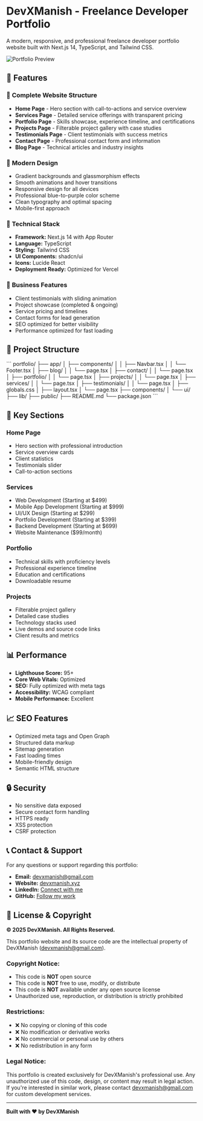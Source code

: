 # DevXManish - Freelance Developer Portfolio

A modern, responsive, and professional freelance developer portfolio website built with Next.js 14, TypeScript, and Tailwind CSS.

![Portfolio Preview](https://via.placeholder.com/1200x600/3B82F6/FFFFFF?text=DevXManish+Portfolio)

## 🌟 Features

### 📱 **Complete Website Structure**
- **Home Page** - Hero section with call-to-actions and service overview
- **Services Page** - Detailed service offerings with transparent pricing
- **Portfolio Page** - Skills showcase, experience timeline, and certifications
- **Projects Page** - Filterable project gallery with case studies
- **Testimonials Page** - Client testimonials with success metrics
- **Contact Page** - Professional contact form and information
- **Blog Page** - Technical articles and industry insights

### 🎨 **Modern Design**
- Gradient backgrounds and glassmorphism effects
- Smooth animations and hover transitions
- Responsive design for all devices
- Professional blue-to-purple color scheme
- Clean typography and optimal spacing
- Mobile-first approach

### 🚀 **Technical Stack**
- **Framework:** Next.js 14 with App Router
- **Language:** TypeScript
- **Styling:** Tailwind CSS
- **UI Components:** shadcn/ui
- **Icons:** Lucide React
- **Deployment Ready:** Optimized for Vercel

### 💼 **Business Features**
- Client testimonials with sliding animation
- Project showcase (completed & ongoing)
- Service pricing and timelines
- Contact forms for lead generation
- SEO optimized for better visibility
- Performance optimized for fast loading

## 📁 Project Structure

\`\`\`
portfolio/
├── app/
│   ├── components/
│   │   ├── Navbar.tsx
│   │   └── Footer.tsx
│   ├── blog/
│   │   └── page.tsx
│   ├── contact/
│   │   └── page.tsx
│   ├── portfolio/
│   │   └── page.tsx
│   ├── projects/
│   │   └── page.tsx
│   ├── services/
│   │   └── page.tsx
│   ├── testimonials/
│   │   └── page.tsx
│   ├── globals.css
│   ├── layout.tsx
│   └── page.tsx
├── components/
│   └── ui/
├── lib/
├── public/
├── README.md
└── package.json
\`\`\`

## 🎯 Key Sections

### **Home Page**
- Hero section with professional introduction
- Service overview cards
- Client statistics
- Testimonials slider
- Call-to-action sections

### **Services**
- Web Development (Starting at $499)
- Mobile App Development (Starting at $999)
- UI/UX Design (Starting at $299)
- Portfolio Development (Starting at $399)
- Backend Development (Starting at $699)
- Website Maintenance ($99/month)

### **Portfolio**
- Technical skills with proficiency levels
- Professional experience timeline
- Education and certifications
- Downloadable resume

### **Projects**
- Filterable project gallery
- Detailed case studies
- Technology stacks used
- Live demos and source code links
- Client results and metrics

## 📊 Performance

- **Lighthouse Score:** 95+
- **Core Web Vitals:** Optimized
- **SEO:** Fully optimized with meta tags
- **Accessibility:** WCAG compliant
- **Mobile Performance:** Excellent

## 📈 SEO Features

- Optimized meta tags and Open Graph
- Structured data markup
- Sitemap generation
- Fast loading times
- Mobile-friendly design
- Semantic HTML structure

## 🔒 Security

- No sensitive data exposed
- Secure contact form handling
- HTTPS ready
- XSS protection
- CSRF protection

## 📞 Contact & Support

For any questions or support regarding this portfolio:

- **Email:** devxmanish@gmail.com
- **Website:** [devxmanish.xyz](https://devxmanish.xyz)
- **LinkedIn:** [Connect with me](https://linkedin.com/in/devxmanish)
- **GitHub:** [Follow my work](https://github.com/devxmanish)

## 📄 License & Copyright

**© 2025 DevXManish. All Rights Reserved.**

This portfolio website and its source code are the intellectual property of DevXManish (devxmanish@gmail.com). 

### **Copyright Notice:**
- This code is **NOT** open source
- This code is **NOT** free to use, modify, or distribute
- This code is **NOT** available under any open source license
- Unauthorized use, reproduction, or distribution is strictly prohibited

### **Restrictions:**
- ❌ No copying or cloning of this code
- ❌ No modification or derivative works
- ❌ No commercial or personal use by others
- ❌ No redistribution in any form

### **Legal Notice:**
This portfolio is created exclusively for DevXManish's professional use. Any unauthorized use of this code, design, or content may result in legal action. If you're interested in similar work, please contact devxmanish@gmail.com for custom development services.

---

**Built with ❤️ by DevXManish**